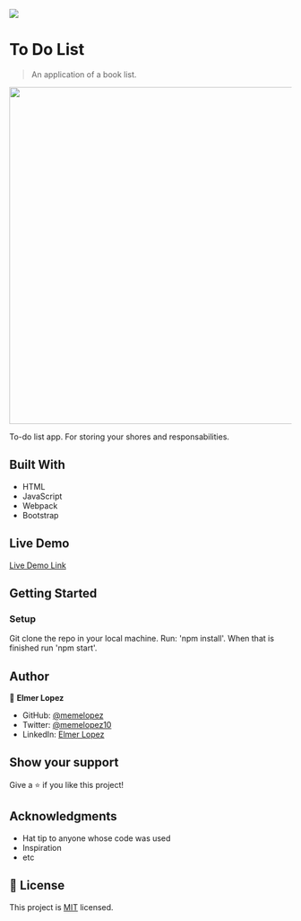 ![](https://img.shields.io/badge/Microverse-blueviolet)

# To Do List 

> An application of a book list.

<img src="https://user-images.githubusercontent.com/6587226/126874878-511d5dc8-a9e4-4a96-be4f-85c282092d7f.png" width="600">

To-do list app. For storing your shores and responsabilities.  

## Built With

- HTML
- JavaScript
- Webpack
- Bootstrap

## Live Demo

[Live Demo Link](https://memelopez.github.io/toDoList-webpack/)


## Getting Started

### Setup

Git clone the repo in your local machine. Run: 'npm install'. When that is finished run 'npm start'.


## Author

👤 **Elmer Lopez**

- GitHub: [@memelopez](https://github.com/memelopez/)
- Twitter: [@memelopez10](https://twitter.com/memelopez10)
- LinkedIn: [Elmer Lopez](https://www.linkedin.com/in/elmer-lopez-51b187200/)

## Show your support

Give a ⭐️ if you like this project!

## Acknowledgments

- Hat tip to anyone whose code was used
- Inspiration
- etc

## 📝 License

This project is [MIT](https://github.com/IjayAbby/Web-Scraper-Ruby-Capstone-Project/blob/development/LICENSE) licensed.
